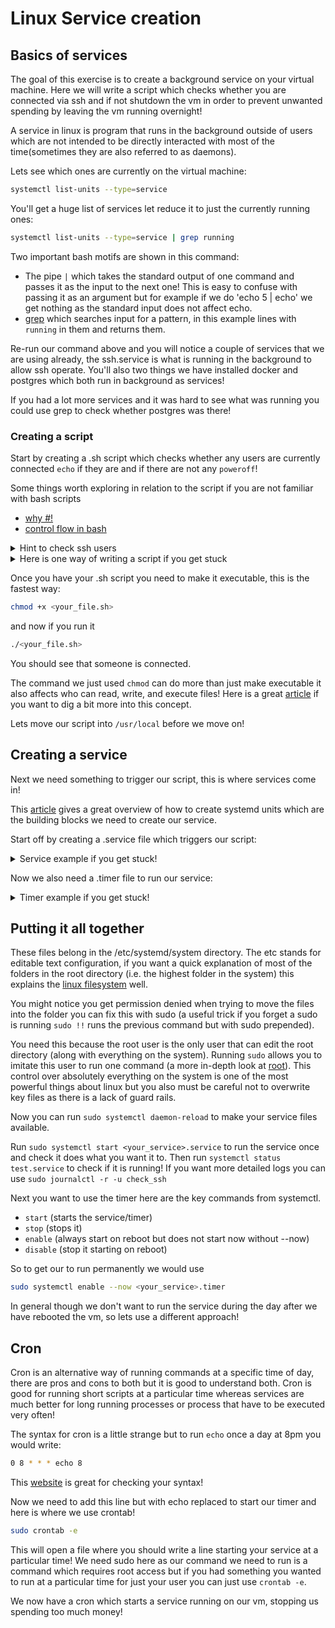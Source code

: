 # Linux Service creation

## Basics of services

The goal of this exercise is to create a background service on your virtual machine. Here we will write a script which checks whether you are connected via ssh and if not shutdown the vm in order to prevent unwanted spending by leaving the vm running overnight!

A service in linux is program that runs in the background outside of users which are not intended to be directly interacted with most of the time(sometimes they are also referred to as daemons).

Lets see which ones are currently on the virtual machine:

```bash
systemctl list-units --type=service
```

You'll get a huge list of services let reduce it to just the currently running ones:

```bash
systemctl list-units --type=service | grep running
```

Two important bash motifs are shown in this command:

- The pipe `|` which takes the standard output of one command and passes it as the input to the next one! This is easy to confuse with passing it as an argument but for example if we do 'echo 5 | echo' we get nothing as the standard input does not affect echo.
- [grep](https://www.gnu.org/software/grep/manual/grep.html) which searches input for a pattern, in this example lines with `running` in them and returns them.

Re-run our command above and you will notice a couple of services that we are using already, the ssh.service is what is running in the background to allow ssh operate. You'll also two things we have installed docker and postgres which both run in background as services!

If you had a lot more services and it was hard to see what was running you could use grep to check whether postgres was there!

### Creating a script

Start by creating a .sh script which checks whether any users are currently connected `echo` if they are and if there are not any `poweroff`!

Some things worth exploring in relation to the script if you are not familiar with bash scripts
- [why #!](https://www.linuxjournal.com/content/what-heck-hash-bang-thingy-my-bash-script)
- [control flow in bash](https://linuxcommand.org/lc3_wss0080.php)

<details>
<summary markdown='span'>Hint to check ssh users</summary>

```bash
ss | grep "tcp.*ssh"
```

</details>

<details>
<summary markdown='span'>Here is one way of writing a script if you get stuck</summary>

```bash
#!/bin/bash
connections=$(ss | grep "tcp.*ssh")
if [[ $connections ]]
then
    echo "Hey it looks like someone is connected"
else
    poweroff
fi
```
</details>

Once you have your .sh script you need to make it executable, this is the fastest way:

```bash
chmod +x <your_file.sh>
```
and now if you run it
```bash
./<your_file.sh>
```

You should see that someone is connected.

The command we just used `chmod` can do more than just make executable it also affects who can read, write, and execute files! Here is a great [article](https://www.computerhope.com/unix/uchmod.htm) if you want to dig a bit more into this concept.

Lets move our script into `/usr/local` before we move on!

## Creating a service

Next we need something to trigger our script, this is where services come in!

This [article](https://www.digitalocean.com/community/tutorials/understanding-systemd-units-and-unit-files) gives a great overview of how to create systemd units which are the building blocks we need to create our service.

Start off by creating a .service file which triggers our script:

<details>
    <summary markdown='span'>Service example if you get stuck!</summary>

```bash
[Unit]
Description=test

[Service]
ExecStart=/bin/bash /usr/local/test.sh

[Install]
WantedBy=multi-user.target
```
</details>

Now we also need a .timer file to run our service:

<details>
    <summary markdown='span'>Timer example if you get stuck!</summary>

```bash
[Unit]
Description=test

[Timer]
OnUnitActiveSec=10s
OnBootSec=10s

[Install]
WantedBy=timers.target
```
</details>

## Putting it all together

These files belong in the /etc/systemd/system directory. The etc stands for editable text configuration, if you want a quick explanation of most of the folders in the root directory (i.e. the highest folder in the system) this explains the [linux filesystem](https://www.youtube.com/watch?v=42iQKuQodW4) well.

You might notice you get permission denied when trying to move the files into the folder you can fix this with sudo (a useful trick if you forget a sudo is running `sudo !!` runs the previous command but with sudo prepended).

You need this because the root user is the only user that can edit the root directory (along with everything on the system). Running `sudo` allows you to imitate this user to run one command (a more in-depth look at [root](http://www.linfo.org/root.html)). This control over absolutely everything on the system is one of the most powerful things about linux but you also must be careful not to overwrite key files as there is a lack of guard rails.

Now you can run `sudo systemctl daemon-reload` to make your service files available.

Run `sudo systemctl start <your_service>.service` to run the service once and check it does what you want it to. Then run `systemctl status test.service` to check if it is running! If you want more detailed logs you can use `sudo journalctl -r -u check_ssh`

Next you want to use the timer here are the key commands from systemctl.
- `start` (starts the service/timer)
- `stop` (stops it)
- `enable` (always start on reboot but does not start now without --now)
- `disable` (stop it starting on reboot)

So to get our to run permanently we would use
```bash
sudo systemctl enable --now <your_service>.timer
```

In general though we don't want to run the service during the day after we have rebooted the vm, so lets use a different approach!

## Cron

Cron is an alternative way of running commands at a specific time of day, there are pros and cons to both but it is good to understand both. Cron is good for running short scripts at a particular time whereas services are much better for long running processes or process that have to be executed very often!

The syntax for cron is a little strange but to run `echo` once a day at 8pm you would write:

```bash
0 8 * * * echo 8
```

This [website](https://crontab.guru/#0_8_*_*_*) is great for checking your syntax!

Now we need to add this line but with echo replaced to start our timer and here is where we use crontab!

```bash
sudo crontab -e
```

This will open a file where you should write a line starting your service at a particular time! We need sudo here as our command we need to run is a command which requires root access but if you had something you wanted to run at a particular time for just your user you can just use `crontab -e`.

We now have a cron which starts a service running on our vm, stopping us spending too much money!
